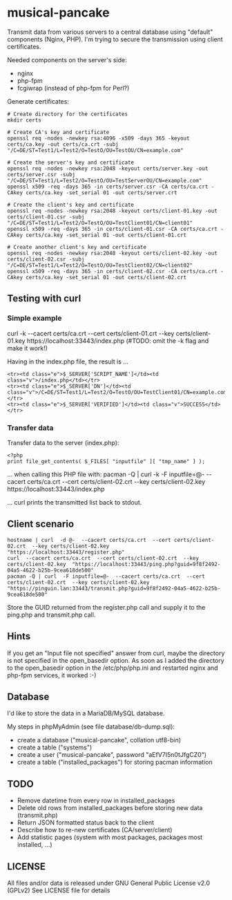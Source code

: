 # musical-pancake

Transmit data from various servers to a central database using "default" components (Nginx, PHP).
I'm trying to secure the transmission using client certificates.

Needed components on the server's side:
- nginx
- php-fpm
- fcgiwrap (instead of php-fpm for Perl?)

Generate certificates:

    # Create directory for the certificates
    mkdir certs
    
    # Create CA's key and certificate
    openssl req -nodes -newkey rsa:4096 -x509 -days 365 -keyout certs/ca.key -out certs/ca.crt -subj "/C=DE/ST=Test1/L=Test2/O=TestO/OU=TestOU/CN=example.com"
    
    # Create the server's key and certificate
    openssl req -nodes -newkey rsa:2048 -keyout certs/server.key -out certs/server.csr -subj "/C=DE/ST=Test1/L=Test2/O=TestO/OU=TestServerOU/CN=example.com"
    openssl x509 -req -days 365 -in certs/server.csr -CA certs/ca.crt -CAkey certs/ca.key -set_serial 01 -out certs/server.crt
    
    # Create the client's key and certificate
    openssl req -nodes -newkey rsa:2048 -keyout certs/client-01.key -out certs/client-01.csr -subj "/C=DE/ST=Test1/L=Test2/O=TestO/OU=TestClient01/CN=client01"
    openssl x509 -req -days 365 -in certs/client-01.csr -CA certs/ca.crt -CAkey certs/ca.key -set_serial 01 -out certs/client-01.crt
    
    # Create another client's key and certificate
    openssl req -nodes -newkey rsa:2048 -keyout certs/client-02.key -out certs/client-02.csr -subj "/C=DE/ST=Test1/L=Test2/O=TestO/OU=TestClient02/CN=client02"
    openssl x509 -req -days 365 -in certs/client-02.csr -CA certs/ca.crt -CAkey certs/ca.key -set_serial 01 -out certs/client-02.crt


## Testing with curl

### Simple example

curl  -k  --cacert certs/ca.crt  --cert certs/client-01.crt  --key certs/client-01.key  https://localhost:33443/index.php
(#TODO: omit the -k flag and make it work!)

Having <?php print phpinfo(); ?> in the index.php file, the result is ...

    <tr><td class="e">$_SERVER['SCRIPT_NAME']</td><td class="v">/index.php</td></tr>
    <tr><td class="e">$_SERVER['DN']</td><td class="v">/C=DE/ST=Test1/L=Test2/O=TestO/OU=TestClient01/CN=example.com</td></tr>
    <tr><td class="e">$_SERVER['VERIFIED']</td><td class="v">SUCCESS</td></tr>

### Transfer data

Transfer data to the server (index.php):

    <?php
    print file_get_contents( $_FILES[ "inputfile" ][ "tmp_name" ] );

... when calling this PHP file with:
    pacman -Q | curl  -k  -F inputfile=@-  --cacert certs/ca.crt  --cert certs/client-02.crt  --key certs/client-02.key  https://localhost:33443/index.php

... curl prints the transmitted list back to stdout.


## Client scenario

    hostname | curl  -d @-  --cacert certs/ca.crt  --cert certs/client-02.crt  --key certs/client-02.key  "https://localhost:33443/register.php"
    curl  --cacert certs/ca.crt  --cert certs/client-02.crt  --key certs/client-02.key  "https://localhost:33443/ping.php?guid=9f8f2492-04a5-4622-b25b-9cea618de500"
    pacman -Q | curl  -F inputfile=@-  --cacert certs/ca.crt  --cert certs/client-02.crt  --key certs/client-02.key  "https://pinguin.lan:33443/transmit.php?guid=9f8f2492-04a5-4622-b25b-9cea618de500"

Store the GUID returned from the register.php call and supply it to the ping.php and transmit.php call.


## Hints ##

If you get an "Input file not specified" answer from curl, maybe the directory is not specified in the open_basedir option. As soon as I added the directory to the open_basedir option in the /etc/php/php.ini and restarted nginx and php-fpm services, it worked :-)


## Database

I'd like to store the data in a MariaDB/MySQL database.

My steps in phpMyAdmin (see file database/db-dump.sql):
- create a database ("musical-pancake", collation utf8-bin)
- create a table ("systems")
- create a user ("musical-pancake", password "aEfV7I5n0tJfgCZ0")
- create a table ("installed_packages") for storing pacman information


## TODO

- Remove datetime from every row in installed_packages
- Delete old rows from installed_packages before storing new data (transmit.php)
- Return JSON formatted status back to the client
- Describe how to re-new certificates (CA/server/client)
- Add statistic pages (system with most packages, packages most installed, ...)


## LICENSE

All files and/or data is released under GNU General Public License v2.0 (GPLv2)
See LICENSE file for details
  

